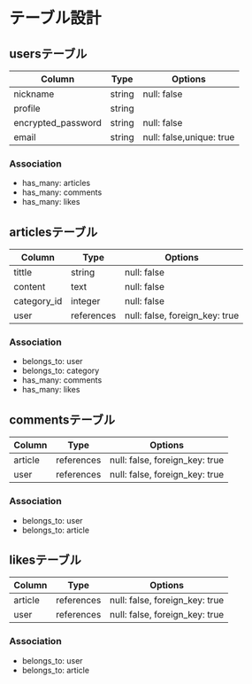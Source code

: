 # テーブル設計

## usersテーブル

| Column             | Type   | Options                  |
| ------------------ | ------ | ------------------------ |
| nickname           | string | null: false              |
| profile            | string |                          |
| encrypted_password | string | null: false              |
| email              | string | null: false,unique: true |

### Association
- has_many: articles
- has_many: comments
- has_many: likes

## articlesテーブル

| Column           | Type       | Options                        |
| ---------------- | ---------- | ------------------------------ |
| tittle           | string     | null: false                    |
| content          | text       | null: false                    |
| category_id      | integer    | null: false                    |
| user             | references | null: false, foreign_key: true |

### Association
- belongs_to: user
- belongs_to: category
- has_many: comments
- has_many: likes

## commentsテーブル
| Column  | Type       | Options                        |
| ------- | ---------- | ------------------------------ |
| article | references | null: false, foreign_key: true |
| user    | references | null: false, foreign_key: true |

### Association
- belongs_to: user
- belongs_to: article

## likesテーブル

| Column       | Type       | Options                        |
| ------------ | ---------- | ------------------------------ |
| article      | references | null: false, foreign_key: true |
| user         | references | null: false, foreign_key: true |

### Association
- belongs_to: user
- belongs_to: article